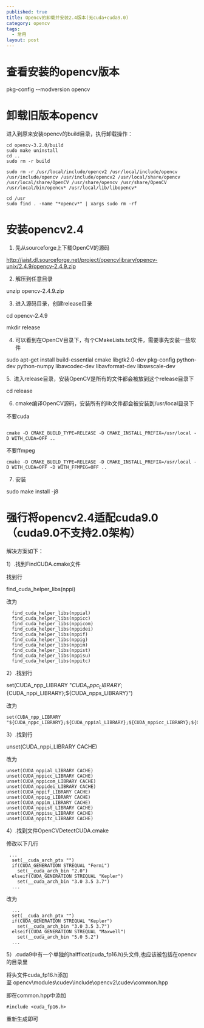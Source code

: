 ```yaml
---
published: true
title: Opencv的卸载并安装2.4版本(无cuda+cuda9.0)
category: opencv
tags: 
  - 常用
layout: post
---
```




# 查看安装的opencv版本

pkg-config --modversion opencv

# 卸载旧版本opencv

进入到原来安装opencv的build目录，执行卸载操作：

```
cd opencv-3.2.0/build
sudo make uninstall
cd ..
sudo rm -r build
 
sudo rm -r /usr/local/include/opencv2 /usr/local/include/opencv /usr/include/opencv /usr/include/opencv2 /usr/local/share/opencv /usr/local/share/OpenCV /usr/share/opencv /usr/share/OpenCV /usr/local/bin/opencv* /usr/local/lib/libopencv*
 
cd /usr
sudo find . -name "*opencv*" | xargs sudo rm -rf
```


# 安装opencv2.4

1. 先从sourceforge上下载OpenCV的源码



http://jaist.dl.sourceforge.net/project/opencvlibrary/opencv-unix/2.4.9/opencv-2.4.9.zip


2. 解压到任意目录



unzip opencv-2.4.9.zip



3. 进入源码目录，创建release目录



cd opencv-2.4.9

mkdir release  



4. 可以看到在OpenCV目录下，有个CMakeLists.txt文件，需要事先安装一些软件



sudo apt-get install build-essential cmake libgtk2.0-dev pkg-config python-dev python-numpy libavcodec-dev libavformat-dev libswscale-dev  


5.  进入release目录，安装OpenCV是所有的文件都会被放到这个release目录下



cd release  



6. cmake编译OpenCV源码，安装所有的lib文件都会被安装到/usr/local目录下

不要cuda

```

cmake -D CMAKE_BUILD_TYPE=RELEASE -D CMAKE_INSTALL_PREFIX=/usr/local -D WITH_CUDA=OFF ..
```

不要ffmpeg

```
cmake -D CMAKE_BUILD_TYPE=RELEASE -D CMAKE_INSTALL_PREFIX=/usr/local -D WITH_CUDA=OFF -D WITH_FFMPEG=OFF ..
```

7. 安装


sudo make install -j8


# 强行将opencv2.4适配cuda9.0（cuda9.0不支持2.0架构）

解决方案如下：

1）.找到FindCUDA.cmake文件

找到行

find_cuda_helper_libs(nppi)

改为

```
  find_cuda_helper_libs(nppial)
  find_cuda_helper_libs(nppicc)
  find_cuda_helper_libs(nppicom)
  find_cuda_helper_libs(nppidei)
  find_cuda_helper_libs(nppif)
  find_cuda_helper_libs(nppig)
  find_cuda_helper_libs(nppim)
  find_cuda_helper_libs(nppist)
  find_cuda_helper_libs(nppisu)
  find_cuda_helper_libs(nppitc)
```

2）.找到行

set(CUDA_npp_LIBRARY "${CUDA_nppc_LIBRARY};${CUDA_nppi_LIBRARY};${CUDA_npps_LIBRARY}")

改为

```
set(CUDA_npp_LIBRARY "${CUDA_nppc_LIBRARY};${CUDA_nppial_LIBRARY};${CUDA_nppicc_LIBRARY};${CUDA_nppicom_LIBRARY};${CUDA_nppidei_LIBRARY};${CUDA_nppif_LIBRARY};${CUDA_nppig_LIBRARY};${CUDA_nppim_LIBRARY};${CUDA_nppist_LIBRARY};${CUDA_nppisu_LIBRARY};${CUDA_nppitc_LIBRARY};${CUDA_npps_LIBRARY}")
```

3）.找到行

unset(CUDA_nppi_LIBRARY CACHE)

改为

```
unset(CUDA_nppial_LIBRARY CACHE)
unset(CUDA_nppicc_LIBRARY CACHE)
unset(CUDA_nppicom_LIBRARY CACHE)
unset(CUDA_nppidei_LIBRARY CACHE)
unset(CUDA_nppif_LIBRARY CACHE)
unset(CUDA_nppig_LIBRARY CACHE)
unset(CUDA_nppim_LIBRARY CACHE)
unset(CUDA_nppist_LIBRARY CACHE)
unset(CUDA_nppisu_LIBRARY CACHE)
unset(CUDA_nppitc_LIBRARY CACHE)
```

4）.找到文件OpenCVDetectCUDA.cmake

修改以下几行

```
 ...
  set(__cuda_arch_ptx "")
  if(CUDA_GENERATION STREQUAL "Fermi")
    set(__cuda_arch_bin "2.0")
  elseif(CUDA_GENERATION STREQUAL "Kepler")
    set(__cuda_arch_bin "3.0 3.5 3.7")
  ...
```

改为

```
  ...
  set(__cuda_arch_ptx "")
  if(CUDA_GENERATION STREQUAL "Kepler")
    set(__cuda_arch_bin "3.0 3.5 3.7")
  elseif(CUDA_GENERATION STREQUAL "Maxwell")
    set(__cuda_arch_bin "5.0 5.2")
  ...
```


5）.cuda9中有一个单独的halffloat(cuda_fp16.h)头文件,也应该被包括在opencv的目录里

将头文件cuda_fp16.h添加至 opencv\modules\cudev\include\opencv2\cudev\common.hpp

即在common.hpp中添加

```
#include <cuda_fp16.h>
```

重新生成即可

